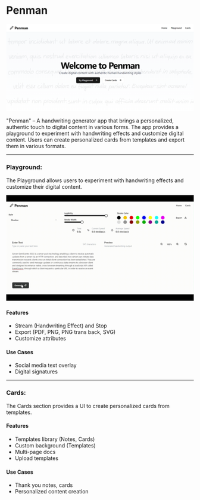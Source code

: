# Penman

![home](./public/assets/home.png)

"Penman" – A handwriting generator app that brings a personalized, authentic touch to digital content in various forms. The app provides a playground to experiment with handwriting effects and customize digital content. Users can create personalized cards from templates and export them in various formats.

---

### Playground:
The Playground allows users to experiment with handwriting effects and customize their digital content.

![playground](./public/assets/demo.gif)

#### Features
- Stream (Handwriting Effect) and Stop
- Export (PDF, PNG, PNG trans back, SVG)
- Customize attributes

#### Use Cases
- Social media text overlay
- Digital signatures

---

### Cards:
The Cards section provides a UI to create personalized cards from templates.

#### Features
- Templates library (Notes, Cards)
- Custom background (Templates)
- Multi-page docs
- Upload templates

#### Use Cases
- Thank you notes, cards
- Personalized content creation